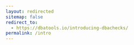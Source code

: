 ```yaml
---
layout: redirected
sitemap: false
redirect_to:
  - https://dbatools.io/introducing-dbachecks/
permalink: /intro
---
```

